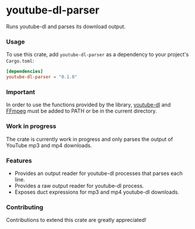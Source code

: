 # youtube-dl-parser

Runs youtube-dl and parses its download output.

### Usage

To use this crate, add `youtube-dl-parser` as a dependency to your project's `Cargo.toml`:

```toml
[dependencies]
youtube-dl-parser = "0.1.0"
```

### Important

In order to use the functions provided by the library, [youtube-dl](https://github.com/ytdl-org/youtube-dl)
and [FFmpeg](https://github.com/FFmpeg/FFmpeg) must be added to PATH or be in the current directory.

### Work in progress

The crate is currently work in progress and only parses the output of YouTube mp3 and mp4 downloads.

### Features

* Provides an output reader for youtube-dl processes that parses each line.
* Provides a raw output reader for youtube-dl process.
* Exposes duct expressions for mp3 and mp4 youtube-dl downloads.

### Contributing

Contributions to extend this crate are greatly appreciated!